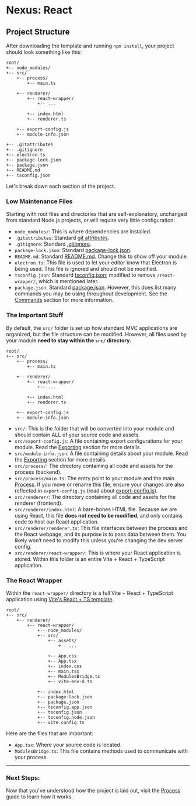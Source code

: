 # Nexus: React


## Project Structure
After downloading the template and running `npm install`, your project should look something like this:

```
root/
+-- node_modules/
+-- src/
    +-- process/
        +-- main.ts

    +-- renderer/
        +-- react-wrapper/
            +-- ...

        +-- index.html
        +-- renderer.ts

    +-- export-config.js
    +-- module-info.json

+-- .gitattributes
+-- .gitignore
+-- electron.ts
+-- package-lock.json
+-- package.json
+-- README.md
+-- tsconfig.json
```
Let's break down each section of the project.


### Low Maintenance Files
Starting with root files and directories that are self-explanatory, unchanged from standard Node.js projects, or will require very little configuration:

- `node_modules/`: This is where dependencies are installed.
- `.gitattributes`: Standard [git attributes](https://git-scm.com/docs/gitattributes).
- `.gitignore`: Standard [.gitignore](https://git-scm.com/docs/gitignore).
- `package-lock.json`: Standard [package-lock.json](https://docs.npmjs.com/cli/v9/configuring-npm/package-lock-json).
- `README.md`: Standard [README.md](https://docs.github.com/en/repositories/.managing-your-repositorys-settings-and-features/customizing-your-repository/about-readmes). Change this to show off your module.
- `electron.ts`: This file is used to let your editor know that Electron is being used. This file is ignored and should not be modified.   
- `tsconfig.json`: Standard [tsconfig.json](https://www.typescriptlang.org/tsconfig/); modified to remove `/react-wrapper/`, which is mentioned later.
- `package.json`: Standard [package.json](https://docs.npmjs.com/cli/v9/configuring-npm/package-json). However, this does list many commands you may be using throughout development. See the [Commands](#cli-commands) section for more information.

### The Important Stuff
By default, the `src/` folder is set up how standard MVC applications are organized, but the file structure can be modified. However, all files used by your module **need to stay within the `src/` directory.**

```
root/
+-- src/
    +-- process/
        +-- main.ts

    +-- renderer/
        +-- react-wrapper/
            +-- ...

        +-- index.html
        +-- renderer.ts

    +-- export-config.js
    +-- module-info.json
```
- `src/`: This is the folder that will be converted into your module and should contain ALL of your source code and assets.
- `src/export-config.js`: A file containing export configurations for your module. Read the [Exporting](link) section for more details.
- `src/module-info.json`: A file containing details about your module. Read the [Exporting](link) section for more details.
- `src/process/`: The directory containing all code and assets for the process (backend).
- `src/process/main.ts`: The entry point to your module and the main [Process](link). If you move or rename this file, ensure your changes are also reflected in `export-config.js` (read about [export-config.js](link)).  
- `src/renderer/`: The directory containing all code and assets for the renderer (frontend).
- `src/renderer/index.html`: A bare-bones HTML file. Because we are using React, this file **does not need to be modified**, and only contains code to host our React application. 
- `src/renderer/renderer.ts`: This file interfaces between the process and the React webpage, and its purpose is to pass data between them. You likely won’t need to modify this unless you're changing the dev server config.
- `src/renderer/react-wrapper/`: This is where your React application is stored. Within this folder is an entire Vite + React + TypeScript application.

### The React Wrapper
Within the `react-wrapper/` directory is a full Vite + React + TypeScript application using [Vite's React + TS template](https://github.com/vitejs/vite/tree/main/packages/create-vite/template-react-ts).

```
root/
+-- src/
    +-- renderer/
        +-- react-wrapper/
            +-- node_modules/
            +-- src/
                +-- assets/
                    +-- ...

                +-- App.css
                +-- App.tsx
                +-- index.css
                +-- main.tsx
                +-- ModulesBridge.ts
                +-- vite-env-d.ts

            +-- index.html
            +-- package-lock.json
            +-- package.json
            +-- tsconfig.app.json
            +-- tsconfig.json
            +-- tsconfig.node.json
            +-- vite.config.ts
```

Here are the files that are important:
- `App.tsx`: Where your source code is located.
- `ModulesBridge.ts`: This file contains methods used to communicate with your process.

---
### Next Steps:
Now that you've understood how the project is laid out, visit the [Process](./TheProcess.md) guide to learn how it works.